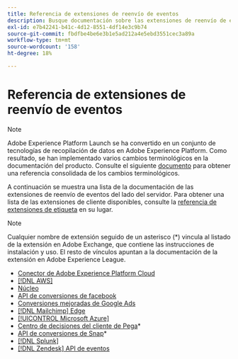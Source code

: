 ```yaml
---
title: Referencia de extensiones de reenvío de eventos
description: Busque documentación sobre las extensiones de reenvío de eventos en Adobe Experience Platform.
exl-id: e7b42241-b41c-4d12-8551-4df14e3c9b74
source-git-commit: fbdfbe4be6e3b1e5ad212a4e5ebd3551cec3a89a
workflow-type: tm+mt
source-wordcount: '158'
ht-degree: 18%

---
```


# Referencia de extensiones de reenvío de eventos

>[!NOTE]
>
>Adobe Experience Platform Launch se ha convertido en un conjunto de tecnologías de recopilación de datos en Adobe Experience Platform. Como resultado, se han implementado varios cambios terminológicos en la documentación del producto. Consulte el siguiente [documento](../../term-updates.md) para obtener una referencia consolidada de los cambios terminológicos.

A continuación se muestra una lista de la documentación de las extensiones de reenvío de eventos del lado del servidor. Para obtener una lista de las extensiones de cliente disponibles, consulte la [referencia de extensiones de etiqueta](../client/overview.md) en su lugar.

>[!NOTE]
>
>Cualquier nombre de extensión seguido de un asterisco (*) vincula al listado de la extensión en Adobe Exchange, que contiene las instrucciones de instalación y uso. El resto de vínculos apuntan a la documentación de la extensión en Adobe Experience League.

* [Conector de Adobe Experience Platform Cloud](./cloud-connector/overview.md)
* [[!DNL AWS]](./aws/overview.md)
* [Núcleo](./core/overview.md)
* [API de conversiones de facebook](https://exchange.adobe.com/apps/ec/105509)
* [Conversiones mejoradas de Google Ads](./google-ads-enhanced-conversions/overview.md)
* [[!DNL Mailchimp] Edge](./mailchimp/overview.md)
* [[!UICONTROL Microsoft Azure]](./azure/overview.md)
* [Centro de decisiones del cliente de Pega](https://exchange.adobe.com/apps/ec/107597)*
* [API de conversiones de Snap](https://exchange.adobe.com/apps/ec/108550)*
* [[!DNL Splunk]](./splunk/overview.md)
* [[!DNL Zendesk] API de eventos](./zendesk/overview.md)
